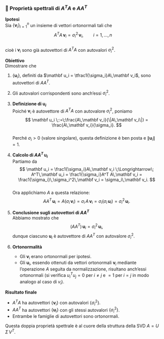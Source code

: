 ### 👻 Proprietà spettrali di $A^T A$ e $A A^T$

**Ipotesi**  
Sia $\{\mathbf v_i\}_{i=1}^n$ un insieme di vettori ortonormali tali che  
$$
A^T A\,\mathbf v_i = \sigma_i^2\,\mathbf v_i,
\qquad i=1,\dots,n
$$  
cioè i $\mathbf v_i$ sono già autovettori di $A^T A$ con autovalori $\sigma_i^2$.

**Obiettivo**  
Dimostrare che  
1. $\{\mathbf u_i\}$, definiti da $\mathbf u_i = \tfrac1{\sigma_i}A\,\mathbf v_i$, sono autovettori di $A A^T$.  
2. Gli autovalori corrispondenti sono anch’essi $\sigma_i^2$.

1.  **Definizione di $\mathbf u_i$**  
    Poiché $\mathbf v_i$ è autovettore di $A^T A$ con autovalore $\sigma_i^2$, poniamo  
    $$
      \mathbf u_i \;:=\;\frac{A\,\mathbf v_i}{\|A\,\mathbf v_i\|}
      = \frac{A\,\mathbf v_i}{\sigma_i}.
    $$  
    Perché $\sigma_i > 0$ (valore singolare), questa definizione è ben posta e $\|\mathbf u_i\|=1$.

2.  **Calcolo di $A A^T\,\mathbf u_i$**  
    Partiamo da  
    $$
      \mathbf u_i = \frac1{\sigma_i}A\,\mathbf v_i
      \;\Longrightarrow\;
      A^T\,\mathbf u_i = \frac1{\sigma_i}A^T A\,\mathbf v_i
      = \frac1{\sigma_i}\,\sigma_i^2\,\mathbf v_i
      = \sigma_i\,\mathbf v_i.
    $$  
    Ora applichiamo $A$ a questa relazione:
    $$
      A A^T\,\mathbf u_i
      = A\bigl(\sigma_i\,\mathbf v_i\bigr)
      = \sigma_i\,A\,\mathbf v_i
      = \sigma_i\bigl(\sigma_i\,\mathbf u_i\bigr)
      = \sigma_i^2\,\mathbf u_i.
    $$

3.  **Conclusione sugli autovettori di $A A^T$**  
    Abbiamo mostrato che
    $$
      (A A^T)\,\mathbf u_i = \sigma_i^2\,\mathbf u_i,
    $$
    dunque ciascuno $\mathbf u_i$ è autovettore di $A A^T$ con autovalore $\sigma_i^2$.

4.  **Ortonormalità**  
    - Gli $\mathbf v_i$ erano ortonormali per ipotesi.  
    - Gli $\mathbf u_i$, essendo ottenuti da vettori ortonormali $\mathbf v_i$ mediante l’operazione $A$ seguita da normalizzazione, risultano anch’essi ortonormali (si verifica $u_i^T u_j=0$ per $i\neq j$ e $=1$ per $i=j$ in modo analogo al caso di $v_i$).

**Risultato finale**  
- $A^T A$ ha autovettori $\{\mathbf v_i\}$ con autovalori $\{\sigma_i^2\}$.  
- $A A^T$ ha autovettori $\{\mathbf u_i\}$ con gli stessi autovalori $\{\sigma_i^2\}$.  
- Entrambe le famiglie di autovettori sono ortonormali.  

Questa doppia proprietà spettrale è al cuore della struttura della SVD $A = U\,\Sigma\,V^T$.  
